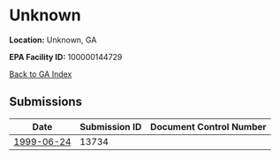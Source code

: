 # Unknown

**Location:** Unknown, GA

**EPA Facility ID:** 100000144729

[Back to GA Index](../../index.md)

## Submissions

| Date | Submission ID | Document Control Number |
|------|--------------|-------------------------|
| [1999-06-24](submissions/13734.md) | 13734 |  |
